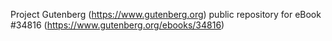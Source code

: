 Project Gutenberg (https://www.gutenberg.org) public repository for eBook #34816 (https://www.gutenberg.org/ebooks/34816)
